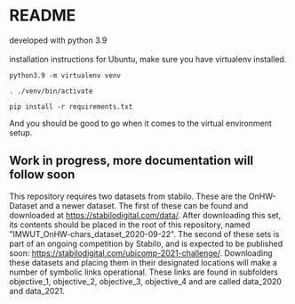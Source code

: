 # README
developed with python 3.9\
\
installation instructions for Ubuntu, make sure you have virtualenv installed.

`python3.9 -m virtualenv venv`

`. ./venv/bin/activate`

`pip install -r requirements.txt`

And you should be good to go when it comes to the virtual environment setup.



## Work in progress, more documentation will follow soon

This repository requires two datasets from stabilo.
These are the OnHW-Dataset and a newer dataset.
The first of these can be found and downloaded at https://stabilodigital.com/data/.
After downloading this set, its contents should be placed in the root of this repository, named "IMWUT_OnHW-chars_dataset_2020-09-22".
The second of these sets is part of an ongoing competition by Stabilo, and is expected to be published soon: https://stabilodigital.com/ubicomp-2021-challenge/.
Downloading these datasets and placing them in their designated locations will make a number of symbolic links operational. These links are found in subfolders objective_1, objective_2, objective_3, objective_4 and are called data_2020 and data_2021.



